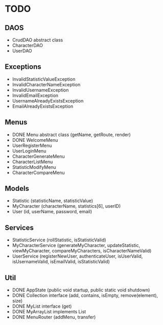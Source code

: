 # TODO

## DAOS
- CrudDAO abstract class
- CharacterDAO
- UserDAO

## Exceptions
- InvalidStatisticValueException
- InvalidCharacterNameException
- InvalidUsernameException
- InvalidEmailException
- UsernameAlreadyExistsException
- EmailAlreadyExistsException

## Menus
- DONE Menu abstract class (getName, getRoute, render)
- DONE WelcomeMenu
- UserRegisterMenu
- UserLoginMenu
- CharacterGenerateMenu
- CharacterListMenu
- StatisticModifyMenu
- CharacterCompareMenu

## Models
- Statistic (statisticName, statisticValue)
- MyCharacter (characterName, statistics[6], userID)
- User (id, userName, password, email)

## Services
- StatisticService (rollStatistic, isStatisticValid)
- MyCharacterService (generateMyCharacter, updateStatistic, viewMyCharacter, compareMyCharacters, isCharacterNameValid)
- UserService (registerNewUser, authenticateUser, isUserValid, isUsernameValid, isEmailValid, isStatisticValid)

## Util
- DONE AppState (public void startup, public static void shutdown)
- DONE Collection interface (add, contains, isEmpty, remove(element), size)
- DONE MyList interface (get)
- DONE MyArrayList implements List
- DONE MenuRouter (addMenu, transfer)

